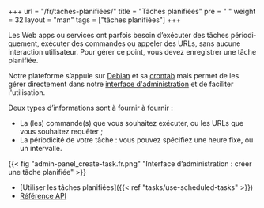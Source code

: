 +++
url = "/fr/tâches-planifiées/"
title = "Tâches planifiées"
pre = "<i class='fas fa-stopwatch'></i>&nbsp;"
weight = 32
layout = "man"
tags = ["tâches planifiées"]
+++

Les Web apps ou ser­vices ont par­fois besoin d’exé­cu­ter des tâches pério­di­que­ment, exé­cu­ter des com­mandes ou ap­pe­ler des URLs, sans aucune inter­ac­tion uti­li­sa­teur. Pour gérer ce point, vous devez enre­gis­trer une tâche pla­ni­fiée.

Notre pla­te­forme s’ap­puie sur [Debian](https://www.debian.org/) et sa [crontab](https://fr.wikipedia.org/wiki/Cron) mais permet de les gérer directement dans notre [interface d'administration](https://admin.alwaysdata.com) et de faciliter l'utilisation. 

Deux types d’in­for­ma­tions sont à fournir à four­nir :

- La (les) commande(s) que vous sou­hai­tez exé­cu­ter, ou les URLs que vous sou­hai­tez requê­ter ;
- La pério­di­ci­té de votre tâche : vous pou­vez spé­ci­fiez une heure fixe, ou un inter­valle.

{{< fig "admin-panel_create-task.fr.png" "Interface d’ad­mi­nis­tra­tion : créer une tâche pla­ni­fiée" >}}

- [Utiliser les tâches planifiées]({{< ref "tasks/use-scheduled-tasks" >}})
- [Référence API](https://api.alwaysdata.com/v1/job/doc/)
